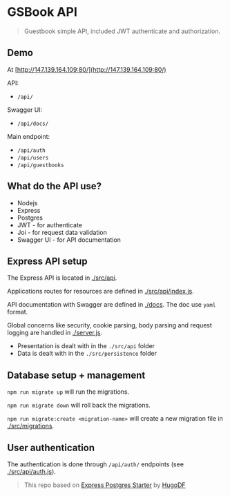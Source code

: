 # GSBook API

> Guestbook simple API, included JWT authenticate and authorization.

## Demo

At [http://147.139.164.109:80/](http://147.139.164.109:80/)

API:

+ `/api/`

Swagger UI:

+ `/api/docs/`

Main endpoint:

+ `/api/auth`
+ `/api/users`
+ `/api/guestbooks`

## What do the API use?

+ Nodejs
+ Express
+ Postgres
+ JWT - for authenticate
+ Joi - for request data validation
+ Swagger UI - for API documentation

## Express API setup

The Express API is located in [./src/api](./src/api).

Applications routes for resources are defined in [./src/api/index.js](./src/api/index.js).

API documentation with Swagger are defined in [./docs](./docs). The doc use `yaml` format.

Global concerns like security, cookie parsing, body parsing and request logging are handled in [./server.js](./server.js).

- Presentation is dealt with in the `./src/api` folder
- Data is dealt with in the `./src/persistence` folder

## Database setup + management

`npm run migrate up` will run the migrations.

`npm run migrate down` will roll back the migrations.

`npm run migrate:create <migration-name>`  will create a new migration file in [./src/migrations](./src/migrations).

## User authentication

The authentication is done through `/api/auth/` endpoints (see [./src/api/auth.js](./src/api/auth.js)).

> This repo based on [Express Postgres Starter](https://github.com/HugoDF/express-postgres-starter/) by [HugoDF](https://github.com/HugoDF)